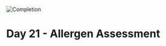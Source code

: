 
![Completion](https://img.shields.io/badge/Completed-None-red.svg)
<h1>Day 21 - Allergen Assessment</h1>